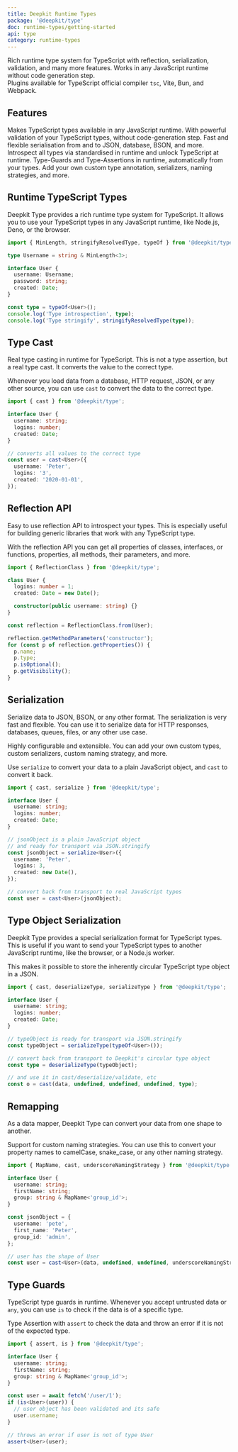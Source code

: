 ```yaml
---
title: Deepkit Runtime Types
package: '@deepkit/type'
doc: runtime-types/getting-started
api: type
category: runtime-types
---
```


<p class="introduction">
Rich runtime type system for TypeScript with reflection, serialization, validation, and many more features.
Works in any JavaScript runtime without code generation step.<br/>
Plugins available for TypeScript official compiler <code>tsc</code>, Vite, Bun, and Webpack.
</p>

## Features

<div class="app-boxes-small">
    <box title="Runtime Types">Makes TypeScript types available in any JavaScript runtime.</box>
    <box title="Validation">With powerful validation of your TypeScript types, without code-generation step.</box>
    <box title="Serialisation">Fast and flexible serialisation from and to JSON, database, BSON, and more.</box>
    <box title="Reflection">Introspect all types via standardised in runtime and unlock TypeScript at runtime.</box>
    <box title="Automatic Type-Guards">Type-Guards and Type-Assertions in runtime, automatically from your types.</box>
    <box title="Highly Customizable">Add your own custom type annotation, serializers, naming strategies, and more.</box>
</div>

<feature>

## Runtime TypeScript Types

Deepkit Type provides a rich runtime type system for TypeScript. It allows you to use your TypeScript types in any JavaScript runtime, like Node.js, Deno, or the browser.

```typescript
import { MinLength, stringifyResolvedType, typeOf } from '@deepkit/type';

type Username = string & MinLength<3>;

interface User {
  username: Username;
  password: string;
  created: Date;
}

const type = typeOf<User>();
console.log('Type introspection', type);
console.log('Type stringify', stringifyResolvedType(type));
```

</feature>

<feature class="right">

## Type Cast

Real type casting in runtime for TypeScript. This is not a type assertion, but a real type cast. It converts the value to the correct type.

Whenever you load data from a database, HTTP request, JSON, or any other source, you can use `cast` to convert the data to the correct type.

```typescript
import { cast } from '@deepkit/type';

interface User {
  username: string;
  logins: number;
  created: Date;
}

// converts all values to the correct type
const user = cast<User>({
  username: 'Peter',
  logins: '3',
  created: '2020-01-01',
});
```

</feature>

<feature>

## Reflection API

Easy to use reflection API to introspect your types. This is especially useful for building generic libraries that work with any TypeScript type.

With the reflection API you can get all properties of classes, interfaces, or functions, properties, all methods, their parameters, and more.

```typescript
import { ReflectionClass } from '@deepkit/type';

class User {
  logins: number = 1;
  created: Date = new Date();

  constructor(public username: string) {}
}

const reflection = ReflectionClass.from(User);

reflection.getMethodParameters('constructor');
for (const p of reflection.getProperties()) {
  p.name;
  p.type;
  p.isOptional();
  p.getVisibility();
}
```

</feature>

<feature class="right">

## Serialization

Serialize data to JSON, BSON, or any other format. The serialization is very fast and flexible. You can use it to serialize data for HTTP responses, databases, queues, files, or any other use case.

Highly configurable and extensible. You can add your own custom types, custom serializers, custom naming strategy, and more.

Use `serialize` to convert your data to a plain JavaScript object, and `cast` to convert it back.

```typescript
import { cast, serialize } from '@deepkit/type';

interface User {
  username: string;
  logins: number;
  created: Date;
}

// jsonObject is a plain JavaScript object
// and ready for transport via JSON.stringify
const jsonObject = serialize<User>({
  username: 'Peter',
  logins: 3,
  created: new Date(),
});

// convert back from transport to real JavaScript types
const user = cast<User>(jsonObject);
```

</feature>

<feature>

## Type Object Serialization

Deepkit Type provides a special serialization format for TypeScript types. This is useful if you want to send your TypeScript types to another JavaScript runtime, like the browser, or a Node.js worker.

This makes it possible to store the inherently circular TypeScript type object in a JSON.

```typescript
import { cast, deserializeType, serializeType } from '@deepkit/type';

interface User {
  username: string;
  logins: number;
  created: Date;
}

// typeObject is ready for transport via JSON.stringify
const typeObject = serializeType(typeOf<User>());

// convert back from transport to Deepkit's circular type object
const type = deserializeType(typeObject);

// and use it in cast/deserialize/validate, etc
const o = cast(data, undefined, undefined, undefined, type);
```

</feature>

<feature class="right">

## Remapping

As a data mapper, Deepkit Type can convert your data from one shape to another.

Support for custom naming strategies. You can use this to convert your property names to camelCase, snake_case, or any other naming strategy.

```typescript
import { MapName, cast, underscoreNamingStrategy } from '@deepkit/type';

interface User {
  username: string;
  firstName: string;
  group: string & MapName<'group_id'>;
}

const jsonObject = {
  username: 'pete',
  first_name: 'Peter',
  group_id: 'admin',
};

// user has the shape of User
const user = cast<User>(data, undefined, undefined, underscoreNamingStrategy);
```

</feature>

<feature>

## Type Guards

TypeScript type guards in runtime. Whenever you accept untrusted data or `any`, you can use `is` to check if the data is of a specific type.

Type Assertion with `assert` to check the data and throw an error if it is not of the expected type.

```typescript
import { assert, is } from '@deepkit/type';

interface User {
  username: string;
  firstName: string;
  group: string & MapName<'group_id'>;
}

const user = await fetch('/user/1');
if (is<User>(user)) {
  // user object has been validated and its safe
  user.username;
}

// throws an error if user is not of type User
assert<User>(user);
```

</feature>
